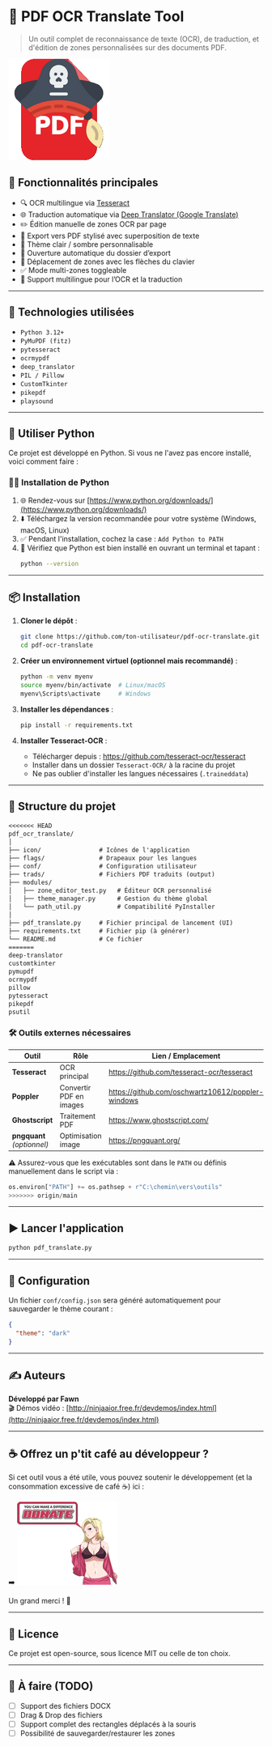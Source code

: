 # 🧾 PDF OCR Translate Tool

> Un outil complet de reconnaissance de texte (OCR), de traduction, et d'édition de zones personnalisées sur des documents PDF.

![Logo](icon/logo.png)

## 🚀 Fonctionnalités principales

- 🔍 OCR multilingue via [Tesseract](https://github.com/tesseract-ocr/tesseract)
- 🌐 Traduction automatique via [Deep Translator (Google Translate)](https://pypi.org/project/deep-translator/)
- ✏️ Édition manuelle de zones OCR par page
- 💾 Export vers PDF stylisé avec superposition de texte
- 🎨 Thème clair / sombre personnalisable
- 📂 Ouverture automatique du dossier d’export
- 📌 Déplacement de zones avec les flèches du clavier
- ✅ Mode multi-zones toggleable
- 💬 Support multilingue pour l’OCR et la traduction

---

## 🧰 Technologies utilisées

- `Python 3.12+`
- `PyMuPDF (fitz)`
- `pytesseract`
- `ocrmypdf`
- `deep_translator`
- `PIL / Pillow`
- `CustomTkinter`
- `pikepdf`
- `playsound`

---

## 🐍 Utiliser Python

Ce projet est développé en Python. Si vous ne l'avez pas encore installé, voici comment faire :

### 🧑‍💻 Installation de Python

1. 🌐 Rendez-vous sur [https://www.python.org/downloads/](https://www.python.org/downloads/)
2. ⬇️ Téléchargez la version recommandée pour votre système (Windows, macOS, Linux)
3. ✅ Pendant l'installation, cochez la case : `Add Python to PATH`
4. 🧪 Vérifiez que Python est bien installé en ouvrant un terminal et tapant :
   ```bash
   python --version
   ```

---

## 📦 Installation

1. **Cloner le dépôt** :
   ```bash
   git clone https://github.com/ton-utilisateur/pdf-ocr-translate.git
   cd pdf-ocr-translate
   ```

2. **Créer un environnement virtuel (optionnel mais recommandé)** :
   ```bash
   python -m venv myenv
   source myenv/bin/activate  # Linux/macOS
   myenv\Scripts\activate     # Windows
   ```

3. **Installer les dépendances** :
   ```bash
   pip install -r requirements.txt
   ```

4. **Installer Tesseract-OCR** :
   - Télécharger depuis : https://github.com/tesseract-ocr/tesseract
   - Installer dans un dossier `Tesseract-OCR/` à la racine du projet
   - Ne pas oublier d'installer les langues nécessaires (`.traineddata`)

---

## 📁 Structure du projet

```
<<<<<<< HEAD
pdf_ocr_translate/
│
├── icon/                # Icônes de l'application
├── flags/               # Drapeaux pour les langues
├── conf/                # Configuration utilisateur
├── trads/               # Fichiers PDF traduits (output)
├── modules/
│   ├── zone_editor_test.py   # Éditeur OCR personnalisé
│   ├── theme_manager.py      # Gestion du thème global
│   └── path_util.py          # Compatibilité PyInstaller
│
├── pdf_translate.py     # Fichier principal de lancement (UI)
├── requirements.txt     # Fichier pip (à générer)
└── README.md            # Ce fichier
=======
deep-translator
customtkinter
pymupdf
ocrmypdf
pillow
pytesseract
pikepdf
psutil 
```

### 🛠 Outils externes nécessaires

| Outil | Rôle | Lien / Emplacement |
|-------|------|--------------------|
| **Tesseract** | OCR principal | https://github.com/tesseract-ocr/tesseract |
| **Poppler**   | Convertir PDF en images | https://github.com/oschwartz10612/poppler-windows |
| **Ghostscript** | Traitement PDF | https://www.ghostscript.com/ |
| **pngquant** *(optionnel)* | Optimisation image | https://pngquant.org/ |

⚠ Assurez-vous que les exécutables sont dans le `PATH` ou définis manuellement dans le script via :

```python
os.environ["PATH"] += os.pathsep + r"C:\chemin\vers\outils"
>>>>>>> origin/main
```

---

## ▶️ Lancer l'application

```bash
python pdf_translate.py
```

---

## 🔧 Configuration

Un fichier `conf/config.json` sera généré automatiquement pour sauvegarder le thème courant :

```json
{
  "theme": "dark"
}
```

---

## ✍️ Auteurs

**Développé par Fawn**  
🎬 Démos vidéo : [http://ninjaaior.free.fr/devdemos/index.html](http://ninjaaior.free.fr/devdemos/index.html)

---

## ☕ Offrez un p'tit café au développeur ?

Si cet outil vous a été utile, vous pouvez soutenir le développement (et la consommation excessive de café ☕) ici :

➡️ [![Donate](icon/donate.png)](https://www.paypal.com/paypalme/noobpythondev)

Un grand merci ! 💙

---

## 📜 Licence

Ce projet est open-source, sous licence MIT ou celle de ton choix.

---

## 📌 À faire (TODO)

- [ ] Support des fichiers DOCX
- [ ] Drag & Drop des fichiers
- [ ] Support complet des rectangles déplacés à la souris
- [ ] Possibilité de sauvegarder/restaurer les zones
